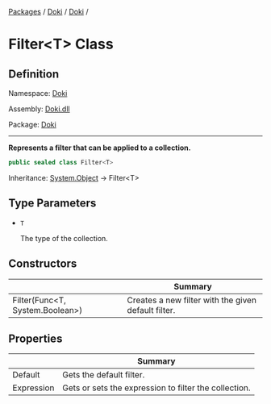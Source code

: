 [Packages](../../README.md) / [Doki](../README.md) / [Doki](README.md) / 

# Filter&lt;T&gt; Class

## Definition

Namespace: [Doki](README.md)

Assembly: [Doki.dll](../README.md)

Package: [Doki](https://www.nuget.org/packages/Doki)

---

**Represents a filter that can be applied to a collection.**

```csharp
public sealed class Filter<T>
```

Inheritance: [System.Object](https://learn.microsoft.com/en-us/dotnet/api/System.Object) → Filter&lt;T&gt;

## Type Parameters

- `T`
  
  The type of the collection.



## Constructors

|   |Summary|
|---|---|
|Filter(Func&lt;T, System.Boolean&gt;)|Creates a new filter with the given default filter.|


## Properties

|   |Summary|
|---|---|
|Default|Gets the default filter.|
|Expression|Gets or sets the expression to filter the collection.|


